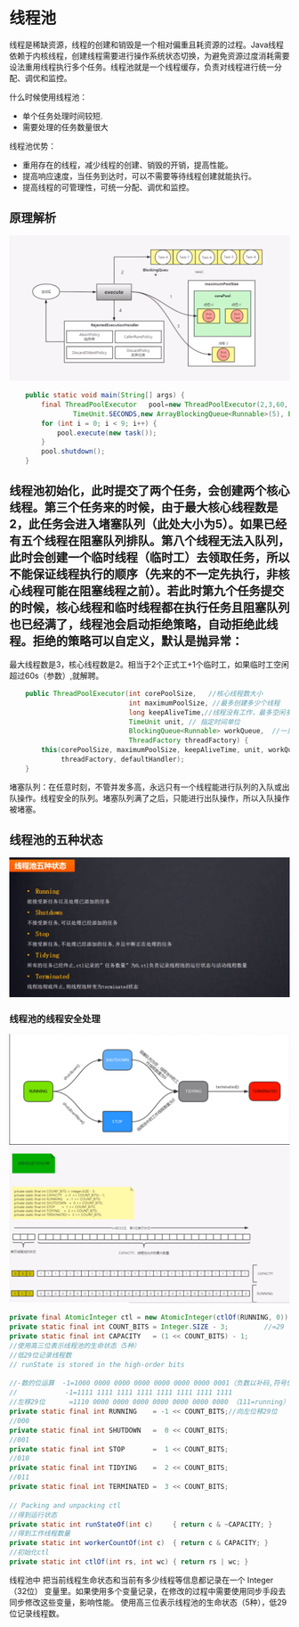 # 线程池
线程是稀缺资源，线程的创建和销毁是一个相对偏重且耗资源的过程。Java线程依赖于内核线程，创建线程需要进行操作系统状态切换，为避免资源过度消耗需要设法重用线程执行多个任务。线程池就是一个线程缓存，负责对线程进行统一分配、调优和监控。

什么时候使用线程池：
- 单个任务处理时间较短.
- 需要处理的任务数量很大

线程池优势：
- 重用存在的线程，减少线程的创建、销毁的开销，提高性能。
- 提高响应速度，当任务到达时，可以不需要等待线程创建就能执行。
- 提高线程的可管理性，可统一分配、调优和监控。

## 原理解析
![](_v_images/20200709220516174_14795.png)

```java
    public static void main(String[] args) {
        final ThreadPoolExecutor   pool=new ThreadPoolExecutor(2,3,60,
                TimeUnit.SECONDS,new ArrayBlockingQueue<Runnable>(5), Executors.defaultThreadFactory());
        for (int i = 0; i < 9; i++) {
            pool.execute(new task());
        }
        pool.shutdown();
    }
```
线程池初始化，此时提交了两个任务，会创建两个核心线程。第三个任务来的时候，由于最大核心线程数是2，此任务会进入堵塞队列（此处大小为5）。如果已经有五个线程在阻塞队列排队。第八个线程无法入队列，此时会创建一个临时线程（临时工）去领取任务，所以不能保证线程执行的顺序（先来的不一定先执行，非核心线程可能在阻塞线程之前）。若此时第九个任务提交的时候，核心线程和临时线程都在执行任务且阻塞队列也已经满了，线程池会启动拒绝策略，自动拒绝此线程。拒绝的策略可以自定义，默认是抛异常：
- 
最大线程数是3，核心线程数是2。相当于2个正式工+1个临时工，如果临时工空闲超过60s（参数）,就解聘。

```java
    public ThreadPoolExecutor(int corePoolSize,   //核心线程数大小
                              int maximumPoolSize, //最多创建多少个线程
                              long keepAliveTime,//线程没有工作，最多空闲多久
                              TimeUnit unit, // 指定时间单位
                              BlockingQueue<Runnable> workQueue,  //一旦线程池处于满负荷工作状态下，新任务来的时候会进入阻塞队列
                              ThreadFactory threadFactory) {
        this(corePoolSize, maximumPoolSize, keepAliveTime, unit, workQueue,
             threadFactory, defaultHandler);
    }
```
堵塞队列：在任意时刻，不管并发多高，永远只有一个线程能进行队列的入队或出队操作。线程安全的队列。堵塞队列满了之后，只能进行出队操作，所以入队操作被堵塞。

## 线程池的五种状态

![](_v_images/20200709230154563_4389.png)


### 线程池的线程安全处理
![](_v_images/20200709230323303_3638.png)![](_v_images/20200709230525249_16154.png)

```java
private final AtomicInteger ctl = new AtomicInteger(ctlOf(RUNNING, 0));
private static final int COUNT_BITS = Integer.SIZE - 3;         //=29
private static final int CAPACITY   = (1 << COUNT_BITS) - 1;
//使用高三位表示线程池的生命状态（5种）
//低29位记录线程数
// runState is stored in the high-order bits

//-数的位运算  -1=1000 0000 0000 0000 0000 0000 0000 0001（负数以补码,符号位不变，其余位取反+1保存）
//            -1=1111 1111 1111 1111 1111 1111 1111 1111
//左移29位      =1110 0000 0000 0000 0000 0000 0000 0000 （111=running）
private static final int RUNNING    = -1 << COUNT_BITS;//向左位移29位
//000
private static final int SHUTDOWN   =  0 << COUNT_BITS;
//001
private static final int STOP       =  1 << COUNT_BITS;
//010
private static final int TIDYING    =  2 << COUNT_BITS;
//011
private static final int TERMINATED =  3 << COUNT_BITS;

// Packing and unpacking ctl
//得到运行状态
private static int runStateOf(int c)     { return c & ~CAPACITY; }
//得到工作线程数量
private static int workerCountOf(int c)  { return c & CAPACITY; }
//初始化ctl
private static int ctlOf(int rs, int wc) { return rs | wc; }
```
线程池中 把当前线程生命状态和当前有多少线程等信息都记录在一个 Integer（32位） 变量里。如果使用多个变量记录，在修改的过程中需要使用同步手段去同步修改这些变量，影响性能。
使用高三位表示线程池的生命状态（5种），低29位记录线程数。